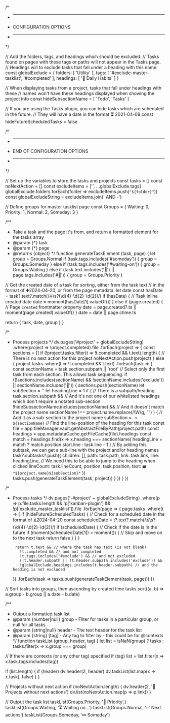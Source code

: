 /*
 * ---------------------
 * CONFIGURATION OPTIONS
 * ---------------------
 */

// Add the folders, tags, and headings which should be excluded.
// Tasks found on pages with these tags or paths will not appear in the Tasks page.
// Headings will to exclude tasks that fall under a heading with this name.
const globalExclude = {
  folders: [
    'Utility'
  ],
  tags: [
    '#exclude-master-tasklist',
    '#completed'
  ],
  headings: [
    '🌱 Daily Habits'
  ]
}

// When displaying tasks from a project, tasks that fall under headings with these
// names won't have these headings displayed when showing the project info
const hideSubsectionName = [
  'Todo',
  'Tasks'
]

// If you are using the Tasks plugin, you can hide tasks which are scheduled in the future.
// They will have a date in the format ⏳ 2021-04-09
const hideFutureScheduledTasks = false

/*
 * ----------------------------
 * END OF CONFIGURATION OPTIONS
 * ----------------------------
 */

// Set up the variables to store the tasks and projects
const tasks = []
const noNextAction = []
const excludeItems = ['', ...globalExclude.tags]
globalExclude.folders.forEach(folder => excludeItems.push(`"${folder}"`))
const globalExcludeString = excludeItems.join(' AND -')

// Define groups for master tasklist page
const Groups = {
  Waiting: 0,
  Priority: 1,
  Normal: 2,
  Someday: 3
}

/**
 * Take a task and the page it's from, and return a formatted element for the tasks array
 * @param {*} task
 * @param {*} page
 * @returns {object}
 */
function generateTaskElement (task, page) {
  let group = Groups.Normal
  if (task.tags.includes('#someday')) {
    group = Groups.Someday
  } else if (task.tags.includes('#waiting-on')) {
    group = Groups.Waiting
  } else if (task.text.includes('🔼') || page.tags.includes('#🔼')) {
    group = Groups.Priority
  }

  // Get the created date of a task for sorting, either from the task text
  // in the format of ➕2024-04-20, or from the page metadata.
  let date
  const hasDate = task?.text?.match(/➕\s?(\d{4}-\d{2}-\d{2})/)
  if (hasDate) { // Task inline created date
    date = moment(hasDate[1].valueOf())
  } else if (page.created) { // Page `created` frontmatter property
    date = page.created?.ts || moment(page.created).valueOf()
  }
  date = date || page.ctime.ts

  return {
    task,
    date,
    group
  }
}

/*
 * Process projects
 */
dv.pages('#project' + globalExcludeString)
  .where(project => !project.completed).file
  .forEach(project => {
    const sections = []
    if (!project.tasks.filter(t => !t.completed && t.text).length) {
      // There is no next action for this project
      noNextAction.push(project)
    } else {
      project.tasks
        .where(t => !t.completed && t.text)
        .forEach(task => {
          const sectionName = task.section.subpath || 'root'
          // Select only the first task from each section. This allows task sequencing.
          if ((!sections.includes(sectionName) && !sectionName.includes('exclude')) || sectionName.includes('🟰')) {
            sections.push(sectionName)
            let subSection = ''
            let headingLine = 1
            if (
              // There is a subpath/heading
              task.section.subpath &&
              // And it's not one of our whitelisted headings which don't require a notated sub-section
              !hideSubsectionName.includes(sectionName) &&
              // And it doesn't match the project name
              sectionName !== project.name.replace(/\W/g, ' ')
            ) {
              // Add it as a sub-section to the project name
              subSection = ` > ${sectionName}`
              // Find the line-position of the heading for this task
              const file = app.fileManager.vault.getAbstractFileByPath(project.path)
              const headings = app.metadataCache.getFileCache(file).headings
              const match = headings.find(x => x.heading === sectionName)
              headingLine = match ? match.position.start.line : task.line - 1
            }
            // By adding this subtask, we can get a sub-line with the project and/or heading names
            task?.subtasks?.push({
              children: [],
              path: task.path,
              link: task.link,
              line: headingLine, // We need this to be able to jump to the heading when clicked
              lineCount: task.lineCount,
              position: task.position,
              text: `🗃️ *${project.name}${subSection}*`
            })
            tasks.push(generateTaskElement(task, project))
          }
        })
    }
  })

/*
 * Process tasks
 */
dv.pages('-#project' + globalExcludeString)
  .where(p => p.file.tasks.length && !p['kanban-plugin'] && !p['exclude_master_tasklist']).file
  .forEach(page => {
    page.tasks
      .where(t => {
        if (hideFutureScheduledTasks) {
          // Check for a scheduled date in the format of ⏳2024-04-20
          const scheduledDate = t?.text?.match(/⏳\s?(\d{4}-\d{2}-\d{2})/)
          if (scheduledDate) {
            // Check if the date is in the future
            if (moment(scheduledDate[1]) > moment()) {
              // Skip and move on to the next task
              return false
            }
          }
        }

        return t.text && // where the task has text (is not blank)
          !t.completed && // and not completed
          !t.tags.includes('#exclude') && // and not excluded
          (!t.header.subpath || !t.header.subpath.includes('exclude')) &&
          !globalExclude.headings.includes(t.header.subpath) // and the heading is not excluded
      })
      .forEach(task => tasks.push(generateTaskElement(task, page)))
  })

// Sort tasks into groups, then ascending by created time
tasks.sort((a, b) => a.group - b.group || a.date - b.date)

/**
 * Output a formatted task list
 * @param {number|null} group  - Filter for tasks in a particular group, or null for all tasks
 * @param {string|null} header - The text header for the task list
 * @param {string} [tag]       - Any tag to filter by - this could be for @contexts
 */
function taskList (group, header, tag) {
  let list = isNaN(group) ? tasks : tasks.filter(x => x.group === group)

  // If there are contexts (or any other tag) specified
  if (tag) list = list.filter(x => x.task.tags.includes(tag))

  if (list.length) {
    if (header) dv.header(2, header)
    dv.taskList(list.map(x => x.task), false)
  }
}

// Projects without next action
if (noNextAction.length) {
  dv.header(2, '🚩 Projects without next actions')
  dv.list(noNextAction.map(p => p.link))
}

// Output the task list
taskList(Groups.Priority, '🔼 Priority',)
taskList(Groups.Waiting, '⏳ Waiting on...')
taskList(Groups.Normal, '✅ Next actions')
taskList(Groups.Someday, '💤 Someday')
